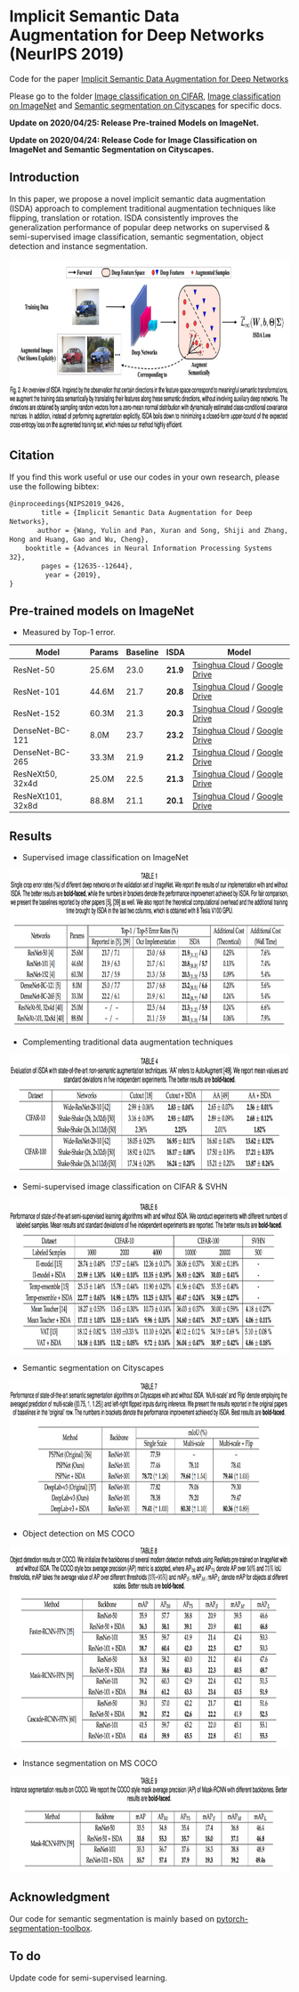 # Implicit Semantic Data Augmentation for Deep Networks **(NeurIPS 2019)**

Code for the paper [Implicit Semantic Data Augmentation for Deep Networks](https://arxiv.org/abs/1909.12220)

Please go to the folder [Image classification on CIFAR](https://github.com/blackfeather-wang/ISDA-for-Deep-Networks/tree/master/Image%20classification%20on%20CIFAR), [Image classification on ImageNet](https://github.com/blackfeather-wang/ISDA-for-Deep-Networks/tree/master/Image%20classification%20on%20ImageNet) and [Semantic segmentation on Cityscapes](https://github.com/blackfeather-wang/ISDA-for-Deep-Networks/tree/master/Semantic%20segmentation%20on%20Cityscapes) for specific docs.

**Update on 2020/04/25: Release Pre-trained Models on ImageNet.**

**Update on 2020/04/24: Release Code for Image Classification on ImageNet and Semantic Segmentation on Cityscapes.**

## Introduction

In this paper, we propose a novel implicit semantic data augmentation (ISDA) approach to complement traditional augmentation techniques like flipping, translation or rotation.
ISDA consistently improves the generalization performance of popular deep networks on supervised & semi-supervised image classification, semantic segmentation, object detection and instance segmentation.

<p align="center">
    <img src="ISDA-overview.png" height="309" width= "900">
</p>


## Citation

If you find this work useful or use our codes in your own research, please use the following bibtex:

```
@inproceedings{NIPS2019_9426,
        title = {Implicit Semantic Data Augmentation for Deep Networks},
       author = {Wang, Yulin and Pan, Xuran and Song, Shiji and Zhang, Hong and Huang, Gao and Wu, Cheng},
    booktitle = {Advances in Neural Information Processing Systems 32},
        pages = {12635--12644},
         year = {2019},
}
```

## Pre-trained models on ImageNet

- Measured by Top-1 error.

|Model|Params|Baseline|ISDA|Model|
|-----|------|-----|-----|-----|
|ResNet-50  |25.6M |23.0|**21.9**|[Tsinghua Cloud](https://cloud.tsinghua.edu.cn/f/2ccd502cbf774b40a226/?dl=1) / [Google Drive](https://drive.google.com/open?id=1V2aYyrRY2EqKGxoEGUsHBwjHRMEVEj1N)|
|ResNet-101 |44.6M |21.7|**20.8**|[Tsinghua Cloud](https://cloud.tsinghua.edu.cn/f/4ac40c241b8941619109/?dl=1) / [Google Drive](https://drive.google.com/open?id=1LlmEc7UHgLRENpYb5xMOzcxtuABFhRyk)|
|ResNet-152 |60.3M |21.3|**20.3**|[Tsinghua Cloud](https://cloud.tsinghua.edu.cn/f/7707e8709b70446fb65e/?dl=1) / [Google Drive](https://drive.google.com/open?id=1yyGnqu1yegtje4Srn0PQK2_ZS1Q64Cv-)|
|DenseNet-BC-121 |8.0M |23.7|**23.2**|[Tsinghua Cloud](https://cloud.tsinghua.edu.cn/f/e5baa6f0ac2a42ba8421/?dl=1) / [Google Drive](https://drive.google.com/open?id=1m3KlCA0IS0OpG_Q0fHdGxuxtrCYCNYMj)|
|DenseNet-BC-265 |33.3M |21.9|**21.2**|[Tsinghua Cloud](https://cloud.tsinghua.edu.cn/f/ba91c2d5ce7b4650a143/?dl=1) / [Google Drive](https://drive.google.com/open?id=1RwFKPBs1KFnr3Ku0Q1Yuv24t-RvhDDiC)|
|ResNeXt50, 32x4d |25.0M|22.5|**21.3**|[Tsinghua Cloud](https://cloud.tsinghua.edu.cn/f/3ae2de3bdd13495ab181/?dl=1) / [Google Drive](https://drive.google.com/open?id=1vOHtNlMmjbEw0w96Xi855WZO0dCofEaw)|
|ResNeXt101, 32x8d|88.8M|21.1|**20.1**|[Tsinghua Cloud](https://cloud.tsinghua.edu.cn/f/7dcca2bd9cfa426bb52d/?dl=1) / [Google Drive](https://drive.google.com/open?id=1pOneh2C3inPpzite68EHJrsiw2TVfa74)|


## Results

- Supervised image classification on ImageNet
<p align="center">
    <img src="ImageNet.png" height="284" width= "900">
</p>

- Complementing traditional data augmentation techniques
<p align="center">
    <img src="Complementary results.png" height="212" width= "900">
</p>

- Semi-supervised image classification on CIFAR & SVHN
<p align="center">
    <img src="Semi supervised learning.png" height="278" width= "900">
</p>

- Semantic segmentation on Cityscapes
<p align="center">
    <img src="Semantic Segmentation.png" height="250" width= "900">
</p>

- Object detection on MS COCO
<p align="center">
    <img src="Object detection.png" height="365" width= "900">
</p>

- Instance segmentation on MS COCO
<p align="center">
    <img src="Instance Segmentation.png" height="174" width= "900">
</p>

## Acknowledgment
Our code for semantic segmentation is mainly based on
[pytorch-segmentation-toolbox](https://github.com/speedinghzl/pytorch-segmentation-toolbox).

## To do
Update code for semi-supervised learning.

